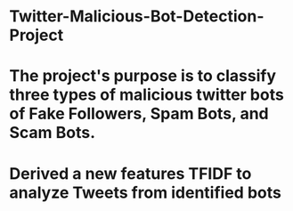 # Twitter-Malicious-Bot-Detection-Project
# The project's purpose is to classify three types of malicious twitter bots of Fake Followers, Spam Bots, and Scam Bots.
# Derived a new features TFIDF to analyze Tweets from identified bots
